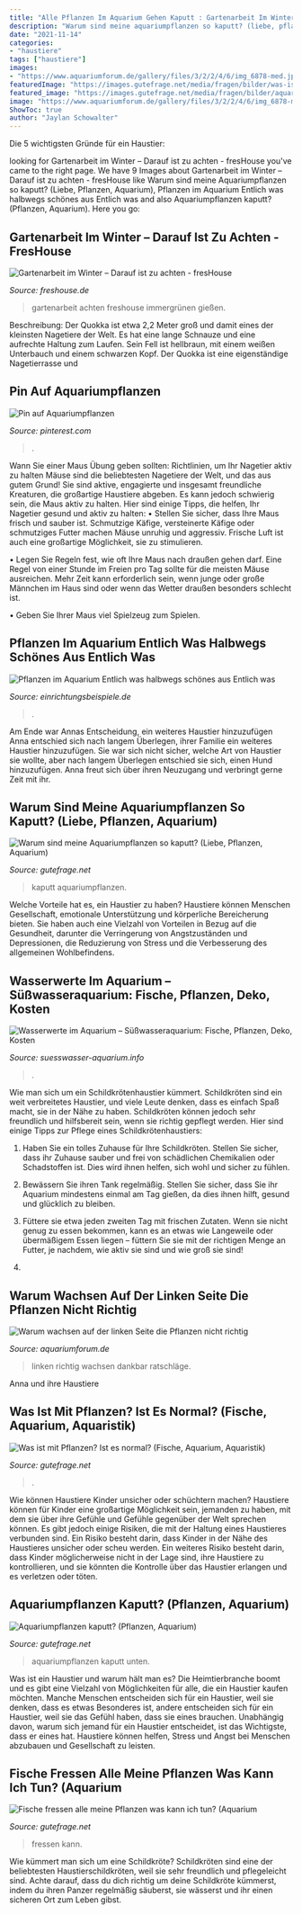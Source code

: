 ```yaml
---
title: "Alle Pflanzen Im Aquarium Gehen Kaputt : Gartenarbeit Im Winter – Darauf Ist Zu Achten"
description: "Warum sind meine aquariumpflanzen so kaputt? (liebe, pflanzen, aquarium)"
date: "2021-11-14"
categories:
- "haustiere"
tags: ["haustiere"]
images:
- "https://www.aquariumforum.de/gallery/files/3/2/2/4/6/img_6878-med.jpg"
featuredImage: "https://images.gutefrage.net/media/fragen/bilder/was-ist-mit-pflanzen-ist-es-normal/3_big.jpg?v=1570436327173"
featured_image: "https://images.gutefrage.net/media/fragen/bilder/aquariumpflanzen-kaputt/0_big.jpg?v=1592035794000"
image: "https://www.aquariumforum.de/gallery/files/3/2/2/4/6/img_6878-med.jpg"
ShowToc: true
author: "Jaylan Schowalter"
---
```



Die 5 wichtigsten Gründe für ein Haustier:

	

		
looking for Gartenarbeit im Winter – Darauf ist zu achten - fresHouse you've came to the right page. We have 9 Images about Gartenarbeit im Winter – Darauf ist zu achten - fresHouse like Warum sind meine Aquariumpflanzen so kaputt? (Liebe, Pflanzen, Aquarium), Pflanzen im Aquarium Entlich was halbwegs schönes aus Entlich was and also Aquariumpflanzen kaputt? (Pflanzen, Aquarium). Here you go:
		
    
## Gartenarbeit Im Winter – Darauf Ist Zu Achten - FresHouse

<img loading=lazy src="https://cdn.freshouse.de/uploads/2021/01/tipps-fur-die-erforderliche-gartenarbeit-im-winter.jpg" onerror="this.onerror=null;this.src='https://tse1.mm.bing.net/th?id=OIP.IfMWRqTaNoKgIGDYBZZqNwHaIf&amp;pid=15.1';" alt="Gartenarbeit im Winter – Darauf ist zu achten - fresHouse">

_Source: freshouse.de_

>gartenarbeit achten freshouse immergrünen gießen. 

	

Beschreibung: Der Quokka ist etwa 2,2 Meter groß und damit eines der kleinsten Nagetiere der Welt. Es hat eine lange Schnauze und eine aufrechte Haltung zum Laufen. Sein Fell ist hellbraun, mit einem weißen Unterbauch und einem schwarzen Kopf. Der Quokka ist eine eigenständige Nagetierrasse und

    
## Pin Auf Aquariumpflanzen

<img loading=lazy src="https://i.pinimg.com/736x/cb/af/35/cbaf35ccf623bd379d9ee03b53289457.jpg" onerror="this.onerror=null;this.src='https://tse4.mm.bing.net/th?id=OIP.shCCkwHIu7djmNs09AqfzgHaFj&amp;pid=15.1';" alt="Pin auf Aquariumpflanzen">

_Source: pinterest.com_

>. 

	

Wann Sie einer Maus Übung geben sollten: Richtlinien, um Ihr Nagetier aktiv zu halten
Mäuse sind die beliebtesten Nagetiere der Welt, und das aus gutem Grund! Sie sind aktive, engagierte und insgesamt freundliche Kreaturen, die großartige Haustiere abgeben. Es kann jedoch schwierig sein, die Maus aktiv zu halten. Hier sind einige Tipps, die helfen, Ihr Nagetier gesund und aktiv zu halten:
• Stellen Sie sicher, dass Ihre Maus frisch und sauber ist. Schmutzige Käfige, versteinerte Käfige oder schmutziges Futter machen Mäuse unruhig und aggressiv. Frische Luft ist auch eine großartige Möglichkeit, sie zu stimulieren.

• Legen Sie Regeln fest, wie oft Ihre Maus nach draußen gehen darf. Eine Regel von einer Stunde im Freien pro Tag sollte für die meisten Mäuse ausreichen. Mehr Zeit kann erforderlich sein, wenn junge oder große Männchen im Haus sind oder wenn das Wetter draußen besonders schlecht ist.

• Geben Sie Ihrer Maus viel Spielzeug zum Spielen.

    
## Pflanzen Im Aquarium Entlich Was Halbwegs Schönes Aus Entlich Was

<img loading=lazy src="https://www.einrichtungsbeispiele.de/16to9/w680/images_36610/adb50fe79f9612099aa847b8b6961d0a.jpg" onerror="this.onerror=null;this.src='https://tse3.mm.bing.net/th?id=OIP.qXYKWy8HOV9qfdYdrFWLIgHaEK&amp;pid=15.1';" alt="Pflanzen im Aquarium Entlich was halbwegs schönes aus Entlich was">

_Source: einrichtungsbeispiele.de_

>. 

	

Am Ende war Annas Entscheidung, ein weiteres Haustier hinzuzufügen
Anna entschied sich nach langem Überlegen, ihrer Familie ein weiteres Haustier hinzuzufügen. Sie war sich nicht sicher, welche Art von Haustier sie wollte, aber nach langem Überlegen entschied sie sich, einen Hund hinzuzufügen. Anna freut sich über ihren Neuzugang und verbringt gerne Zeit mit ihr.

    
## Warum Sind Meine Aquariumpflanzen So Kaputt? (Liebe, Pflanzen, Aquarium)

<img loading=lazy src="https://images.gutefrage.net/media/fragen/bilder/warum-sind-meine-aquariumpflanzen-so-kaputt/0_full.jpg?v=1464126866000" onerror="this.onerror=null;this.src='https://tse2.mm.bing.net/th?id=OIP.d0HbJmwc4iXjWISXW8TK8wHaHa&amp;pid=15.1';" alt="Warum sind meine Aquariumpflanzen so kaputt? (Liebe, Pflanzen, Aquarium)">

_Source: gutefrage.net_

>kaputt aquariumpflanzen. 

	

Welche Vorteile hat es, ein Haustier zu haben?
Haustiere können Menschen Gesellschaft, emotionale Unterstützung und körperliche Bereicherung bieten. Sie haben auch eine Vielzahl von Vorteilen in Bezug auf die Gesundheit, darunter die Verringerung von Angstzuständen und Depressionen, die Reduzierung von Stress und die Verbesserung des allgemeinen Wohlbefindens.

    
## Wasserwerte Im Aquarium – Süßwasseraquarium: Fische, Pflanzen, Deko, Kosten

<img loading=lazy src="https://suesswasser-aquarium.info/wp-content/uploads/wasserwerte-768x392.png" onerror="this.onerror=null;this.src='https://tse2.mm.bing.net/th?id=OIP.rnVkkAbC05AV2-gwflQzHAHaDx&amp;pid=15.1';" alt="Wasserwerte im Aquarium – Süßwasseraquarium: Fische, Pflanzen, Deko, Kosten">

_Source: suesswasser-aquarium.info_

>. 

	

Wie man sich um ein Schildkrötenhaustier kümmert.
Schildkröten sind ein weit verbreitetes Haustier, und viele Leute denken, dass es einfach Spaß macht, sie in der Nähe zu haben. Schildkröten können jedoch sehr freundlich und hilfsbereit sein, wenn sie richtig gepflegt werden. Hier sind einige Tipps zur Pflege eines Schildkrötenhaustiers:
1. Haben Sie ein tolles Zuhause für Ihre Schildkröten. Stellen Sie sicher, dass ihr Zuhause sauber und frei von schädlichen Chemikalien oder Schadstoffen ist. Dies wird ihnen helfen, sich wohl und sicher zu fühlen.

2. Bewässern Sie ihren Tank regelmäßig. Stellen Sie sicher, dass Sie ihr Aquarium mindestens einmal am Tag gießen, da dies ihnen hilft, gesund und glücklich zu bleiben.

3. Füttere sie etwa jeden zweiten Tag mit frischen Zutaten. Wenn sie nicht genug zu essen bekommen, kann es an etwas wie Langeweile oder übermäßigem Essen liegen – füttern Sie sie mit der richtigen Menge an Futter, je nachdem, wie aktiv sie sind und wie groß sie sind!

4.

    
## Warum Wachsen Auf Der Linken Seite Die Pflanzen Nicht Richtig

<img loading=lazy src="https://www.aquariumforum.de/gallery/files/3/2/2/4/6/img_6878-med.jpg" onerror="this.onerror=null;this.src='https://tse3.mm.bing.net/th?id=OIP.098npUED-XuClk9BhEEV7gHaFj&amp;pid=15.1';" alt="Warum wachsen auf der linken Seite die Pflanzen nicht richtig">

_Source: aquariumforum.de_

>linken richtig wachsen dankbar ratschläge. 

	

Anna und ihre Haustiere

    
## Was Ist Mit Pflanzen? Ist Es Normal? (Fische, Aquarium, Aquaristik)

<img loading=lazy src="https://images.gutefrage.net/media/fragen/bilder/was-ist-mit-pflanzen-ist-es-normal/3_big.jpg?v=1570436327173" onerror="this.onerror=null;this.src='https://tse4.mm.bing.net/th?id=OIP.yQ_gUMZ_nIEcu0Ao65bCQAHaFj&amp;pid=15.1';" alt="Was ist mit Pflanzen? Ist es normal? (Fische, Aquarium, Aquaristik)">

_Source: gutefrage.net_

>. 

	

Wie können Haustiere Kinder unsicher oder schüchtern machen?
Haustiere können für Kinder eine großartige Möglichkeit sein, jemanden zu haben, mit dem sie über ihre Gefühle und Gefühle gegenüber der Welt sprechen können. Es gibt jedoch einige Risiken, die mit der Haltung eines Haustieres verbunden sind. Ein Risiko besteht darin, dass Kinder in der Nähe des Haustieres unsicher oder scheu werden. Ein weiteres Risiko besteht darin, dass Kinder möglicherweise nicht in der Lage sind, ihre Haustiere zu kontrollieren, und sie könnten die Kontrolle über das Haustier erlangen und es verletzen oder töten.

    
## Aquariumpflanzen Kaputt? (Pflanzen, Aquarium)

<img loading=lazy src="https://images.gutefrage.net/media/fragen/bilder/aquariumpflanzen-kaputt/0_big.jpg?v=1592035794000" onerror="this.onerror=null;this.src='https://tse3.mm.bing.net/th?id=OIP.B7RP00Ev0f9PtWbYqr7W8QAAAA&amp;pid=15.1';" alt="Aquariumpflanzen kaputt? (Pflanzen, Aquarium)">

_Source: gutefrage.net_

>aquariumpflanzen kaputt unten. 

	

Was ist ein Haustier und warum hält man es?
Die Heimtierbranche boomt und es gibt eine Vielzahl von Möglichkeiten für alle, die ein Haustier kaufen möchten. Manche Menschen entscheiden sich für ein Haustier, weil sie denken, dass es etwas Besonderes ist, andere entscheiden sich für ein Haustier, weil sie das Gefühl haben, dass sie eines brauchen. Unabhängig davon, warum sich jemand für ein Haustier entscheidet, ist das Wichtigste, dass er eines hat. Haustiere können helfen, Stress und Angst bei Menschen abzubauen und Gesellschaft zu leisten.

    
## Fische Fressen Alle Meine Pflanzen Was Kann Ich Tun? (Aquarium

<img loading=lazy src="https://images.gutefrage.net/media/fragen/bilder/fische-fressen-alle-meine-pflanzen-was-kann-ich-tun/0_big.jpg?v=1428524866000" onerror="this.onerror=null;this.src='https://tse1.mm.bing.net/th?id=OIP.at8KcoU4iH_5gdZ4I8qv1AHaEK&amp;pid=15.1';" alt="Fische fressen alle meine Pflanzen was kann ich tun? (Aquarium">

_Source: gutefrage.net_

>fressen kann. 

	

Wie kümmert man sich um eine Schildkröte?
Schildkröten sind eine der beliebtesten Haustierschildkröten, weil sie sehr freundlich und pflegeleicht sind. Achte darauf, dass du dich richtig um deine Schildkröte kümmerst, indem du ihren Panzer regelmäßig säuberst, sie wässerst und ihr einen sicheren Ort zum Leben gibst.

